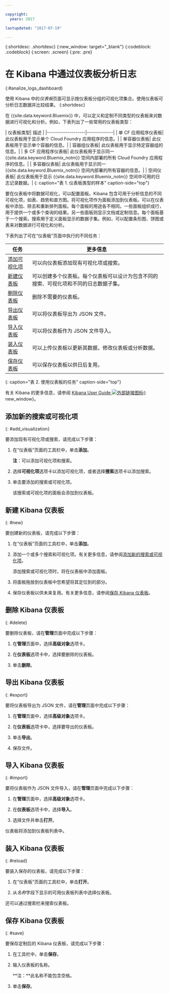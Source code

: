 ```yaml
---

copyright:
  years: 2017

lastupdated: "2017-07-19"

---
```



{:shortdesc: .shortdesc}
{:new_window: target="_blank"}
{:codeblock: .codeblock}
{:screen: .screen}
{:pre: .pre}

# 在 Kibana 中通过仪表板分析日志
{:#analize_logs_dashboard}

使用 Kibana 中的*仪表板*页面可显示按仪表板分组的可视化项集合。使用仪表板可分析日志数据并比较结果。
{:shortdesc}

在 {{site.data.keyword.Bluemix}} 中，可以定义和定制不同类型的仪表板来对数据进行可视化和分析。例如，下表列出了一些常用的仪表板类型：

| 仪表板类型| 描述
|
|-------------------|-------------|
| 单 CF 应用程序仪表板| 此仪表板用于显示单个 Cloud Foundry 应用程序的信息。|
| 单容器仪表板| 此仪表板用于显示单个容器的信息。|
| 容器组仪表板| 此仪表板用于显示特定容器组的信息。|
| 多 CF 应用程序仪表板| 此仪表板用于显示同一 {{site.data.keyword.Bluemix_notm}} 空间内部署的所有 Cloud Foundry 应用程序的信息。| 
| 多容器仪表板| 此仪表板用于显示同一 {{site.data.keyword.Bluemix_notm}} 空间内部署的所有容器的信息。|
| 空间仪表板| 此仪表板用于显示 {{site.data.keyword.Bluemix_notm}} 空间中可用的日志记录数据。| 
{: caption="表 1. 仪表板类型的样本" caption-side="top"}

要在仪表板中将数据可视化，可以配置面板。Kibana 包含可用于分析信息的不同可视化项，如表、趋势和直方图。将可视化项作为面板添加到仪表板。可以在仪表板中添加、除去和重新排列面板。每个面板的用途各不相同。一些面板组织成行，用于提供一个或多个查询的结果。另一些面板则显示文档或定制信息。每个面板基于一个搜索。搜索用于定义面板显示的数据子集。例如，可以配置条形图、饼图或表来对数据进行可视化和分析。  

下表列出了可在“仪表板”页面中执行的不同任务：

| 任务| 更多信息|
|------|------------------|
| [添加可视化项](/docs/services/CloudLogAnalysis/kibana/analize_logs_dashboard.html#add_visualization)| 可以向仪表板添加现有可视化项或搜索。|
| [新建仪表板](/docs/services/CloudLogAnalysis/kibana/analize_logs_dashboard.html#new)| 可以创建多个仪表板。每个仪表板可以设计为包含不同的搜索、可视化项和不同的日志数据子集。|
| [删除仪表板](/docs/services/CloudLogAnalysis/kibana/analize_logs_dashboard.html#delete)| 删除不需要的仪表板。|
| [导出仪表板](/docs/services/CloudLogAnalysis/kibana/analize_logs_dashboard.html#export)| 可以将仪表板导出为 JSON 文件。|
| [导入仪表板](/docs/services/CloudLogAnalysis/kibana/analize_logs_dashboard.html#import)| 可以将仪表板作为 JSON 文件导入。|
| [装入仪表板](/docs/services/CloudLogAnalysis/kibana/analize_logs_dashboard.html#reload)| 可以上传仪表板以更新其数据，修改仪表板或分析数据。|
| [保存仪表板](/docs/services/CloudLogAnalysis/kibana/analize_logs_dashboard.html#save)| 可以保存仪表板以供日后复用。|
{: caption="表 2. 使用仪表板的任务" caption-side="top"}

有关 Kibana 的更多信息，请参阅 [Kibana User Guide ![外部链接图标](../../../icons/launch-glyph.svg "外部链接图标")](https://www.elastic.co/guide/en/kibana/5.1/index.html "外部链接图标"){: new_window}。


## 添加新的搜索或可视化项
{: #add_visualization}

要添加现有可视化项或搜索，请完成以下步骤：

1. 在“仪表板”页面的工具栏中，单击**添加**。 

    **注**：可以添加可视化项和搜索。 

2. 选择**可视化项**选项卡以添加可视化项，或者选择**搜索**选项卡以添加搜索。

3. 单击要添加的搜索或可视化项。

    该搜索或可视化项的面板会添加到仪表板。

	
## 新建 Kibana 仪表板
{: #new}

要创建新的仪表板，请完成以下步骤：

1. 在“仪表板”页面的工具栏中，单击**添加**。 

2. 添加一个或多个搜索和可视化项。有关更多信息，请参阅[添加新的搜索或可视化项](/docs/services/CloudLogAnalysis/kibana/analize_logs_dashboard.html#add_visualization)。

    添加搜索或可视化项时，将在仪表板中添加面板。

3. 将面板拖放到仪表板中您希望将其定位到的部分。
 
4. 保存仪表板以供未来复用。有关更多信息，请参阅[保存 Kibana 仪表板](/docs/services/CloudLogAnalysis/kibana/analize_logs_dashboard.html#save)。


## 删除 Kibana 仪表板
{: #delete}

要删除仪表板，请在**管理**页面中完成以下步骤：

1. 在**管理**页面中，选择**高级对象**选项卡。

2. 在**仪表板**选项卡中，选择要删除的仪表板。

3. 单击**删除**。

## 导出 Kibana 仪表板
{: #export}

要将仪表板导出为 JSON 文件，请在**管理**页面中完成以下步骤：

1. 在**管理**页面中，选择**高级对象**选项卡。

2. 在**仪表板**选项卡中，选择要导出的仪表板。

3. 单击**导出**。

4. 保存文件。

## 导入 Kibana 仪表板
{: #import}

要将仪表板作为 JSON 文件导入，请在**管理**页面中完成以下步骤：

1. 在**管理**页面中，选择**高级对象**选项卡。

2. 在**仪表板**选项卡中，选择**导入**。

3. 选择文件并单击**打开**。

仪表板将添加到仪表板列表中。

## 装入 Kibana 仪表板
{: #reload}

要装入保存的仪表板，请完成以下步骤：

1. 在“仪表板”页面的工具栏中，单击**打开**。

2. 从*名称*字段下显示的可用仪表板列表中选择仪表板。

还可以通过搜索栏来搜索仪表板。

## 保存 Kibana 仪表板
{: #save}

要保存定制后的 Kibana 仪表板，请完成以下步骤：

1. 在工具栏中，单击**保存**。

2. 输入仪表板的名称。

    **注：**此名称不能包含空格。

3. 单击**保存**。




